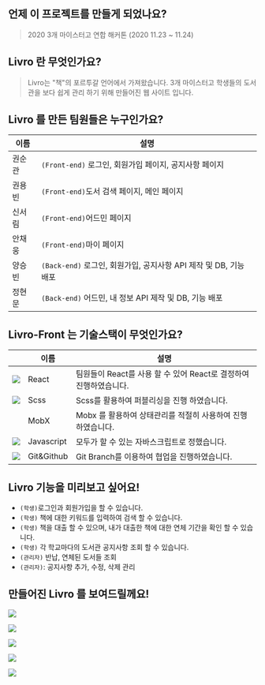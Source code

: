 ## 언제 이 프로젝트를 만들게 되었나요?

> 2020 3개 마이스터고 연합 해커톤 (2020 11.23 ~ 11.24)

## Livro 란 무엇인가요?

> Livro는 "책"의 포르투갈 언어에서 가져왔습니다. 3개 마이스터고 학생들의 도서관을 보다 쉽게 관리 하기 위해 만들어진 웹 사이트 입니다.

## Livro 를 만든 팀원들은 누구인가요?

| 이름   | 설명                                                              |
| ------ | ----------------------------------------------------------------- |
| 권순관 | `(Front-end)` 로그인, 회원가입 페이지, 공지사항 페이지            |
| 권용빈 | `(Front-end)`도서 검색 페이지, 메인 페이지                        |
| 신서림 | `(Front-end)`어드민 페이지                                        |
| 안채웅 | `(Front-end)`마이 페이지                                          |
| 양승빈 | `(Back-end)` 로그인, 회원가입, 공지사항 API 제작 및 DB, 기능 배포 |
| 정현문 | `(Back-end)` 어드민, 내 정보 API 제작 및 DB, 기능 배포            |

## Livro-Front 는 기술스택이 무엇인가요?

|                                                            | 이름       | 설명                                                              |
| ---------------------------------------------------------- | ---------- | ----------------------------------------------------------------- |
| ![](https://img.icons8.com/plasticine/24/000000/react.png) | React      | 팀원들이 React를 사용 할 수 있어 React로 결정하여 진행하였습니다. |
| ![](https://img.icons8.com/color/24/000000/sass.png)       | Scss       | Scss를 활용하여 퍼블리싱을 진행 하였습니다.                       |
| &nbsp;                                                     | MobX       | Mobx 를 활용하여 상태관리를 적절히 사용하여 진행하였습니다.       |
| ![](https://img.icons8.com/color/24/000000/javascript.png) | Javascript | 모두가 할 수 있는 자바스크립트로 정했습니다.                      |
| ![](https://img.icons8.com/color/24/000000/git.png)        | Git&Github | Git Branch를 이용하여 협업을 진행하였습니다.                      | 
## Livro 기능을 미리보고 싶어요!

- `(학생)`로그인과 회원가입을 할 수 있습니다.
- `(학생)` 책에 대한 키워드를 입력하여 검색 할 수 있습니다.
- `(학생)` 책을 대출 할 수 있으며, 내가 대출한 책에 대한 연체 기간을 확인 할 수 있습니다.
- `(학생)` 각 학교마다의 도서관 공지사항 조회 할 수 있습니다.
- `(관리자)` 반납, 연체된 도서들 조회
- `(관리자)`: 공지사항 추가, 수정, 삭제 관리

## 만들어진 Livro 를 보여드릴께요!
![](https://images.velog.io/images/hollymalu/post/18a7d69d-f1a9-45fa-9c17-41e7e8d20939/%E1%84%89%E1%85%B3%E1%84%8F%E1%85%B3%E1%84%85%E1%85%B5%E1%86%AB%E1%84%89%E1%85%A3%E1%86%BA%202020-11-30%20%E1%84%8B%E1%85%A9%E1%84%92%E1%85%AE%2010.24.32.png)

![](https://images.velog.io/images/hollymalu/post/60cec04e-11cc-4cb0-88c2-0355ae30a54f/%E1%84%89%E1%85%B3%E1%84%8F%E1%85%B3%E1%84%85%E1%85%B5%E1%86%AB%E1%84%89%E1%85%A3%E1%86%BA%202020-11-30%20%E1%84%8B%E1%85%A9%E1%84%92%E1%85%AE%2010.32.55.png)

![](https://images.velog.io/images/hollymalu/post/7c30646f-927a-433b-91b9-a88a7a4e4196/%E1%84%89%E1%85%B3%E1%84%8F%E1%85%B3%E1%84%85%E1%85%B5%E1%86%AB%E1%84%89%E1%85%A3%E1%86%BA%202020-11-30%20%E1%84%8B%E1%85%A9%E1%84%92%E1%85%AE%2010.33.06.png)

![](https://images.velog.io/images/hollymalu/post/d8fc6243-65bd-4c6f-b266-637c6dda6bff/%E1%84%89%E1%85%B3%E1%84%8F%E1%85%B3%E1%84%85%E1%85%B5%E1%86%AB%E1%84%89%E1%85%A3%E1%86%BA%202020-11-30%20%E1%84%8B%E1%85%A9%E1%84%92%E1%85%AE%2010.32.48.png)

![](https://images.velog.io/images/hollymalu/post/c7a734d5-b432-4d82-adc2-266dac29ee30/%E1%84%89%E1%85%B3%E1%84%8F%E1%85%B3%E1%84%85%E1%85%B5%E1%86%AB%E1%84%89%E1%85%A3%E1%86%BA%202020-11-30%20%E1%84%8B%E1%85%A9%E1%84%92%E1%85%AE%2010.36.04.png)
